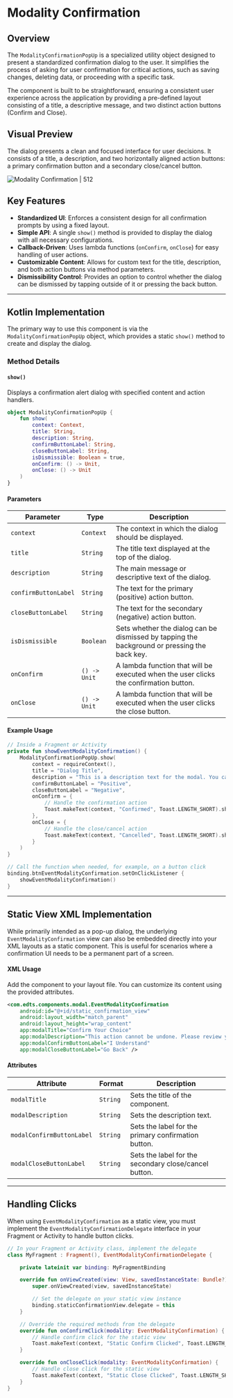 # Modality Confirmation

## Overview
The `ModalityConfirmationPopUp` is a specialized utility object designed to present a standardized confirmation dialog to the user. It simplifies the process of asking for user confirmation for critical actions, such as saving changes, deleting data, or proceeding with a specific task.

The component is built to be straightforward, ensuring a consistent user experience across the application by providing a pre-defined layout consisting of a title, a descriptive message, and two distinct action buttons (Confirm and Close).

## Visual Preview
The dialog presents a clean and focused interface for user decisions. It consists of a title, a description, and two horizontally aligned action buttons: a primary confirmation button and a secondary close/cancel button.

![Modality Confirmation | 512](https://res.cloudinary.com/fauzanspratama/image/upload/v1759226972/Modality_Confirmation_jx0hp7.gif)

## Key Features
- **Standardized UI**: Enforces a consistent design for all confirmation prompts by using a fixed layout.
- **Simple API**: A single `show()` method is provided to display the dialog with all necessary configurations.
- **Callback-Driven**: Uses lambda functions (`onConfirm`, `onClose`) for easy handling of user actions.
- **Customizable Content**: Allows for custom text for the title, description, and both action buttons via method parameters.
- **Dismissibility Control**: Provides an option to control whether the dialog can be dismissed by tapping outside of it or pressing the back button.

---

## Kotlin Implementation

The primary way to use this component is via the `ModalityConfirmationPopUp` object, which provides a static `show()` method to create and display the dialog.

### Method Details

#### `show()`
Displays a confirmation alert dialog with specified content and action handlers.

```Kotlin
object ModalityConfirmationPopUp {
    fun show(
        context: Context,
        title: String,
        description: String,
        confirmButtonLabel: String,
        closeButtonLabel: String,
        isDismissible: Boolean = true,
        onConfirm: () -> Unit,
        onClose: () -> Unit
    )
}
```

#### Parameters
| Parameter            | Type         | Description                                                                                  |
| -------------------- | ------------ | -------------------------------------------------------------------------------------------- |
| `context`            | `Context`    | The context in which the dialog should be displayed.                                         |
| `title`              | `String`     | The title text displayed at the top of the dialog.                                           |
| `description`        | `String`     | The main message or descriptive text of the dialog.                                          |
| `confirmButtonLabel` | `String`     | The text for the primary (positive) action button.                                           |
| `closeButtonLabel`   | `String`     | The text for the secondary (negative) action button.                                         |
| `isDismissible`      | `Boolean`    | Sets whether the dialog can be dismissed by tapping the background or pressing the back key. |
| `onConfirm`          | `() -> Unit` | A lambda function that will be executed when the user clicks the confirmation button.        |
| `onClose`            | `() -> Unit` | A lambda function that will be executed when the user clicks the close button.               |

#### Example Usage
```Kotlin
// Inside a Fragment or Activity
private fun showEventModalityConfirmation() {
    ModalityConfirmationPopUp.show(
        context = requireContext(),
        title = "Dialog Title",
        description = "This is a description text for the modal. You can change anything here for your confirmation message.",
        confirmButtonLabel = "Positive",
        closeButtonLabel = "Negative",
        onConfirm = {
            // Handle the confirmation action
            Toast.makeText(context, "Confirmed", Toast.LENGTH_SHORT).show()
        },
        onClose = {
            // Handle the close/cancel action
            Toast.makeText(context, "Cancelled", Toast.LENGTH_SHORT).show()
        }
    )
}

// Call the function when needed, for example, on a button click
binding.btnEventModalityConfirmation.setOnClickListener {
    showEventModalityConfirmation()
}
```

---
## Static View XML Implementation
While primarily intended as a pop-up dialog, the underlying `EventModalityConfirmation` view can also be embedded directly into your XML layouts as a static component. This is useful for scenarios where a confirmation UI needs to be a permanent part of a screen.

#### XML Usage
Add the component to your layout file. You can customize its content using the provided attributes.

```XML
<com.edts.components.modal.EventModalityConfirmation
    android:id="@+id/static_confirmation_view"
    android:layout_width="match_parent"
    android:layout_height="wrap_content"
    app:modalTitle="Confirm Your Choice"
    app:modalDescription="This action cannot be undone. Please review your selection before proceeding."
    app:modalConfirmButtonLabel="I Understand"
    app:modalCloseButtonLabel="Go Back" />
```

#### Attributes
| Attribute                 | Format   | Description                                           |
| ------------------------- | -------- | ----------------------------------------------------- |
| `modalTitle`              | `String` | Sets the title of the component.                      |
| `modalDescription`        | `String` | Sets the description text.                            |
| `modalConfirmButtonLabel` | `String` | Sets the label for the primary confirmation button.   |
| `modalCloseButtonLabel`   | `String` | Sets the label for the secondary close/cancel button. |

---

## Handling Clicks
When using `EventModalityConfirmation` as a static view, you must implement the `EventModalityConfirmationDelegate` interface in your Fragment or Activity to handle button clicks.

```Kotlin
// In your Fragment or Activity class, implement the delegate
class MyFragment : Fragment(), EventModalityConfirmationDelegate {

    private lateinit var binding: MyFragmentBinding

    override fun onViewCreated(view: View, savedInstanceState: Bundle?) {
        super.onViewCreated(view, savedInstanceState)

        // Set the delegate on your static view instance
        binding.staticConfirmationView.delegate = this
    }

    // Override the required methods from the delegate
    override fun onConfirmClick(modality: EventModalityConfirmation) {
        // Handle confirm click for the static view
        Toast.makeText(context, "Static Confirm Clicked", Toast.LENGTH_SHORT).show()
    }

    override fun onCloseClick(modality: EventModalityConfirmation) {
        // Handle close click for the static view
        Toast.makeText(context, "Static Close Clicked", Toast.LENGTH_SHORT).show()
    }
}
```
